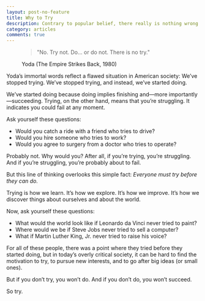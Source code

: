 ```yaml
---
layout: post-no-feature
title: Why to Try
description: Contrary to popular belief, there really is nothing wrong with trying.
category: articles
comments: true
---
```

<figure class='quote'>
<blockquote><p>"No. Try not. Do... or do not. There is no try."</p></blockquote>
	<figcaption class='attribution'>
		<span>Yoda (The Empire Strikes Back, 1980)</span>
	</figcaption>
</figure>

Yoda’s immortal words reflect a flawed situation in American society: We’ve stopped trying. We’ve stopped trying, and instead, we’ve started doing.

We’ve started doing because doing implies finishing and—more importantly—succeeding. Trying, on the other hand, means that you’re struggling. It indicates you could fail at any moment.

Ask yourself these questions:

- Would you catch a ride with a friend who tries to drive?
- Would you hire someone who tries to work?
- Would you agree to surgery from a doctor who tries to operate? 

Probably not. Why would you? After all, if you’re trying, you’re struggling. And if you’re struggling, you’re probably about to fail.

But this line of thinking overlooks this simple fact: *Everyone must try before they can do.*

Trying is how we learn. It’s how we explore. It’s how we improve. It’s how we discover things about ourselves and about the world.

Now, ask yourself these questions:

- What would the world look like if Leonardo da Vinci never tried to paint? 
- Where would we be if Steve Jobs never tried to sell a computer? 
- What if Martin Luther King, Jr. never tried to raise his voice? 

For all of these people, there was a point where they tried before they started doing, but in today’s overly critical society, it can be hard to find the motivation to try, to pursue new interests, and to go after big ideas (or small ones).

But if you don’t try, you won’t do. And if you don’t do, you won’t succeed.

So try.
